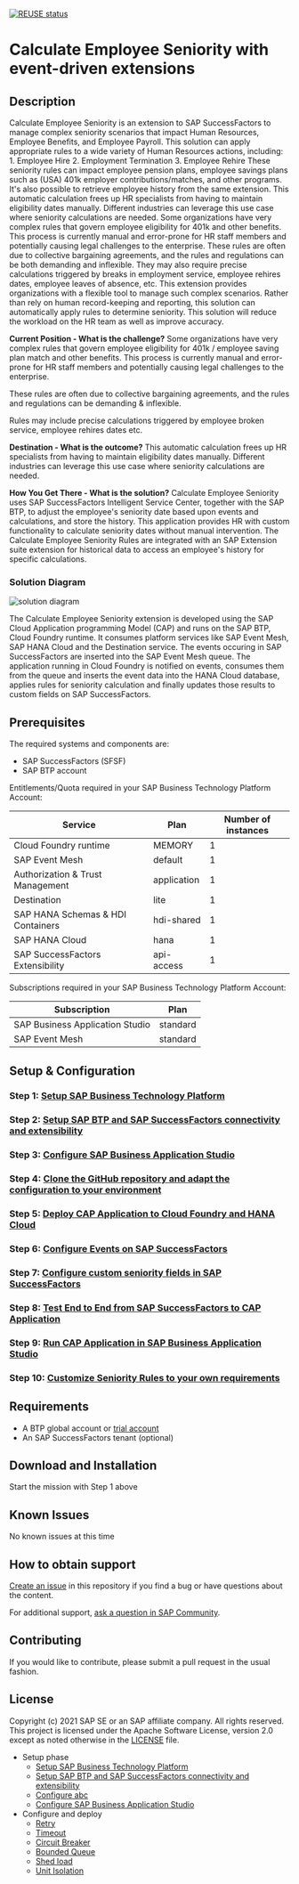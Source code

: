 [![REUSE status](https://api.reuse.software/badge/github.com/SAP-samples/successfactors-extension-calculate-employee-seniority)](https://api.reuse.software/info/github.com/SAP-samples/successfactors-extension-calculate-employee-seniority)

# Calculate Employee Seniority with event-driven extensions
## Description
Calculate Employee Seniority is an extension to SAP SuccessFactors to manage complex seniority scenarios that impact Human Resources, Employee Benefits, and Employee Payroll. This solution can apply appropriate rules to a wide variety of Human Resources actions, including: 1. Employee Hire 2. Employment Termination 3. Employee Rehire These seniority rules can impact employee pension plans, employee savings plans such as (USA) 401k employer contributions/matches, and other programs. It's also possible to retrieve employee history from the same extension. This automatic calculation frees up HR specialists from having to maintain eligibility dates manually. Different industries can leverage this use case where seniority calculations are needed. Some organizations have very complex rules that govern employee eligibility for 401k and other benefits. This process is currently manual and error-prone for HR staff members and potentially causing legal challenges to the enterprise. These rules are often due to collective bargaining agreements, and the rules and regulations can be both demanding and inflexible. They may also require precise calculations triggered by breaks in employment service, employee rehires dates, employee leaves of absence, etc. This extension provides organizations with a flexible tool to manage such complex scenarios. Rather than rely on human record-keeping and reporting, this solution can automatically apply rules to determine seniority. This solution will reduce the workload on the HR team as well as improve accuracy.

**Current Position - What is the challenge?**
Some organizations have very complex rules that govern employee eligibility for 401k / employee saving plan match and other benefits. This process is currently manual and error-prone for HR staff members and potentially causing legal challenges to the enterprise.

These rules are often due to collective bargaining agreements, and the rules and regulations can be demanding & inflexible.

Rules may include precise calculations triggered by employee broken service, employee rehires dates etc.

**Destination - What is the outcome?**
This automatic calculation frees up HR specialists from having to maintain eligibility dates manually. Different industries can leverage this use case where seniority calculations are needed.

**How You Get There - What is the solution?**
Calculate Employee Seniority uses SAP SuccessFactors Intelligent Service Center, together with the SAP BTP, to adjust the employee's seniority date based upon events and calculations, and store the history.
This application provides HR with custom functionality to calculate seniority dates without manual intervention. The Calculate Employee Seniority Rules are integrated with an SAP Extension suite extension for historical data to access an employee's history for specific calculations.

### Solution Diagram

![solution diagram](../mission/images/solution_diagram.png) 

The Calculate Employee Seniority extension is developed using the SAP Cloud Application programming Model (CAP) and runs on the SAP BTP, Cloud Foundry runtime. It consumes platform services like SAP Event Mesh, SAP HANA Cloud and the Destination service. The events occuring in SAP SuccessFactors are inserted into the SAP Event Mesh queue. The application running in Cloud Foundry is notified on events, consumes them from the queue and inserts the event data into the HANA Cloud database, applies rules for seniority calculation and finally updates those results to custom fields on SAP SuccessFactors.

## Prerequisites
The required systems and components are:

- SAP SuccessFactors (SFSF)
- SAP BTP account

Entitlements/Quota required in your SAP Business Technology Platform Account:

| Service                           | Plan        | Number of instances |
| --------------------------------- | ----------- | ------------------- |
| Cloud Foundry runtime             | MEMORY      | 1                   |
| SAP Event Mesh                    | default     | 1                   |
| Authorization & Trust Management  | application | 1                   |
| Destination                       | lite        | 1                   |
| SAP HANA Schemas & HDI Containers | hdi-shared  | 1                   |
| SAP HANA Cloud                    | hana        | 1                   |
| SAP SuccessFactors Extensibility  | api-access  | 1                   |

Subscriptions required in your SAP Business Technology Platform Account:

| Subscription                      | Plan             |
| --------------------------------- | ---------------- |
| SAP Business Application Studio   | standard         |
| SAP Event Mesh                    | standard         |

## Setup & Configuration

### Step 1: [Setup SAP Business Technology Platform](../mission/01-SetupSAPBusinessTechnologyPlatform)
### Step 2: [Setup SAP BTP and SAP SuccessFactors connectivity and extensibility](../mission/02-SetupSAPBTPAndSAPSuccessFactorsConnectivityAndExtensibility)
### Step 3: [Configure SAP Business Application Studio](../mission/03-ConfigureSAPBusinessApplicationStudio)
### Step 4: [Clone the GitHub repository and adapt the configuration to your environment](../mission/04-CloneTheGitHubRepositoryAndAdaptTheConfigurationToYourEnvironment)
### Step 5: [Deploy CAP Application to Cloud Foundry and HANA Cloud](../mission/05-DeployCAPApplicationToCloudFoundryAndHANACloud)
### Step 6: [Configure Events on SAP SuccessFactors](../mission/06-ConfigureEventsOnSAPSuccessFactors)
### Step 7: [Configure custom seniority fields in SAP SuccessFactors](../mission/07-ConfigureCustomSeniorityFieldsInSAPSuccessFactors)
### Step 8: [Test End to End from SAP SuccessFactors to CAP Application](../mission/08-TestEndToEndFromSAPSuccessFactorsToCAPApplication)
### Step 9: [Run CAP Application in SAP Business Application Studio](../mission/09-RunCAPApplicationInSAPBusinessApplicationStudio)
### Step 10: [Customize Seniority Rules to your own requirements](../mission/10-CustomizeSeniorityRulesToYourOwnRequirements)

## Requirements

  * A BTP global account or [trial account](https://www.sap.com/products/business-technology-platform/trial.html)
  * An SAP SuccessFactors tenant (optional)

## Download and Installation

Start the mission with Step 1 above

## Known Issues

No known issues at this time

## How to obtain support

[Create an issue](https://github.com/SAP-samples/successfactors-extension-calculate-employee-seniority/issues) in this repository if you find a bug or have questions about the content.
 
For additional support, [ask a question in SAP Community](https://answers.sap.com/questions/ask.html).

## Contributing

If you would like to contribute, please submit a pull request in the usual fashion.

## License
Copyright (c) 2021 SAP SE or an SAP affiliate company. All rights reserved. This project is licensed under the Apache Software License, version 2.0 except as noted otherwise in the [LICENSE](LICENSES/Apache-2.0.txt) file.

 <!-- disco-toc-start -->
- Setup phase
  - [Setup SAP Business Technology Platform](../mission/01-SetupSAPBusinessTechnologyPlatform) <!-- disco-label: [xyz,abc] -->
  - [Setup SAP BTP and SAP SuccessFactors connectivity and extensibility](../mission/02-SetupSAPBTPAndSAPSuccessFactorsConnectivityAndExtensibility)
  - [Configure abc](../mission/03-ConfigureSAPBusinessApplicationStudio)
  - [Configure SAP Business Application Studio](../mission/03-ConfigureSAPBusinessApplicationStudio)
- Configure and deploy 
  - [Retry](#retry) 
  - [Timeout](#timeout) 
  - [Circuit Breaker](#circuit-breaker)
  - [Bounded Queue](#bounded-queue)
  - [Shed load](#shed-load)
  - [Unit Isolation](#unit-isolation)
<!-- disco-toc-end -->

